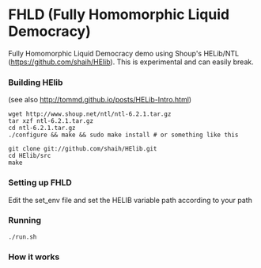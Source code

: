 FHLD (Fully Homomorphic Liquid Democracy)
====
Fully Homomorphic Liquid Democracy demo using Shoup's HELib/NTL (https://github.com/shaih/HElib). This is experimental and can easily break.

### Building HElib
(see also http://tommd.github.io/posts/HELib-Intro.html)

    wget http://www.shoup.net/ntl/ntl-6.2.1.tar.gz
    tar xzf ntl-6.2.1.tar.gz
    cd ntl-6.2.1.tar.gz
    ./configure && make && sudo make install # or something like this

    git clone git://github.com/shaih/HElib.git
    cd HElib/src
    make

### Setting up FHLD

Edit the set_env file and set the HELIB variable path according to your path

### Running

    ./run.sh

### How it works